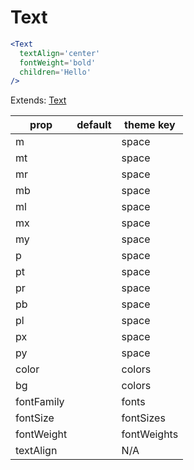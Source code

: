 # Text

```.jsx
<Text
  textAlign='center'
  fontWeight='bold'
  children='Hello'
/>

```



Extends: [Text](http://jxnblk.com/rebass/components/Text)

prop | default | theme key
---|---|---
m |  | space
mt |  | space
mr |  | space
mb |  | space
ml |  | space
mx |  | space
my |  | space
p |  | space
pt |  | space
pr |  | space
pb |  | space
pl |  | space
px |  | space
py |  | space
color |  | colors
bg |  | colors
fontFamily |  | fonts
fontSize |  | fontSizes
fontWeight |  | fontWeights
textAlign |  | N/A